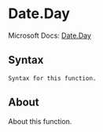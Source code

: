 # Date.Day

Microsoft Docs: [Date.Day](https://docs.microsoft.com/en-us/powerquery-m/date-day)

## Syntax

```
Syntax for this function.
```

## About

About this function.

